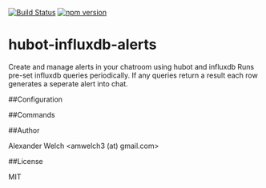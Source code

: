 [![Build Status](https://travis-ci.org/amwelch-oss/hubot-influxdb-alerts.svg?branch=master)](https://travis-ci.org/amwelch-oss/hubot-influxdb-alerts) [![npm version](https://badge.fury.io/js/hubot-influxdb-alerts.svg)](http://badge.fury.io/js/hubot-influxdb-alerts)

# hubot-influxdb-alerts
Create and manage alerts in your chatroom using hubot and influxdb
Runs pre-set influxdb queries periodically. If any queries return a result each row generates a seperate alert into chat.

##Configuration

##Commands

##Author

Alexander Welch <amwelch3 (at) gmail.com>

##License

MIT
